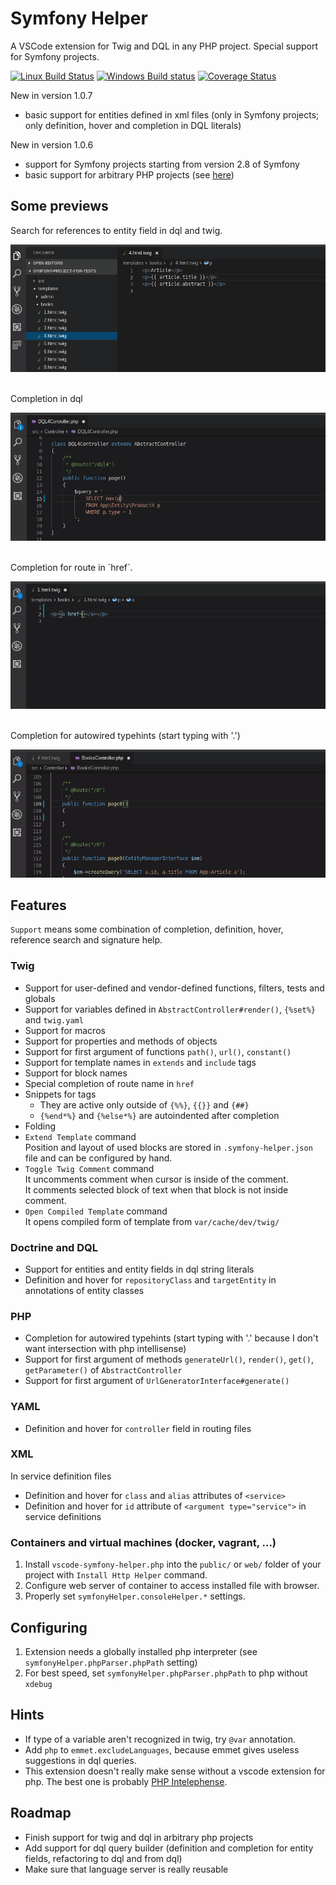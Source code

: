 # Symfony Helper

A VSCode extension for Twig and DQL in any PHP project. Special support for Symfony projects.

[![Linux Build Status](https://travis-ci.org/tmrdh/symfony-helper.svg?branch=master)](https://travis-ci.org/tmrdh/symfony-helper)
[![Windows Build status](https://ci.appveyor.com/api/projects/status/06dgvoqb55ieb8p9?svg=true)](https://ci.appveyor.com/project/tmrdh/symfony-helper)
[![Coverage Status](https://coveralls.io/repos/github/tmrdh/symfony-helper/badge.svg?branch=master)](https://coveralls.io/github/tmrdh/symfony-helper?branch=master)

New in version 1.0.7

* basic support for entities defined in xml files (only in Symfony projects; only definition, hover and completion in DQL literals)

New in version 1.0.6

* support for Symfony projects starting from version 2.8 of Symfony
* basic support for arbitrary PHP projects (see [here](https://github.com/tmrdh/symfony-helper/wiki/Arbitrary-PHP-Projects))

## Some previews

Search for references to entity field in dql and twig.

![references](assets/show-references.gif)

<br>
Completion in dql

![dql-completion](assets/show-dql-completion.gif)

<br>
Completion for route in `href`.

![route-completion](assets/show-route-completion.gif)

<br>
Completion for autowired typehints (start typing with '.')

![typehint-completion](assets/show-typehint-completion.gif)


## Features

`Support` means some combination of completion, definition, hover, reference search and signature help.

### Twig

* Support for user-defined and vendor-defined functions, filters, tests and globals
* Support for variables defined in `AbstractController#render()`, `{%set%}` and `twig.yaml`
* Support for macros
* Support for properties and methods of objects
* Support for first argument of functions `path()`, `url()`, `constant()`
* Support for template names in `extends` and `include` tags
* Support for block names
* Special completion of route name in `href`
* Snippets for tags
    * They are active only outside of `{%%}`, `{{}}` and `{##}`
    * `{%end*%}` and `{%else*%}` are autoindented after completion
* Folding
* `Extend Template` command<br>
  Position and layout of used blocks are stored in `.symfony-helper.json` file and can be configured by hand.
* `Toggle Twig Comment` command<br>
  It uncomments comment when cursor is inside of the comment.<br>
  It comments selected block of text when that block is not inside comment.
* `Open Compiled Template` command<br>
  It opens compiled form of template from `var/cache/dev/twig/`

### Doctrine and DQL

* Support for entities and entity fields in dql string literals
* Definition and hover for `repositoryClass` and `targetEntity` in annotations of entity classes

### PHP
* Completion for autowired typehints (start typing with '.' because I don't want intersection with php intellisense)
* Support for first argument of methods `generateUrl()`, `render()`, `get()`, `getParameter()` of `AbstractController`
* Support for first argument of `UrlGeneratorInterface#generate()`


### YAML

* Definition and hover for `controller` field in routing files

### XML

In service definition files

* Definition and hover for `class` and `alias` attributes of `<service>`
* Definition and hover for `id` attribute of `<argument type="service">` in service definitions

### Containers and virtual machines (docker, vagrant, ...)

1) Install `vscode-symfony-helper.php` into the `public/` or `web/` folder of your project with `Install Http Helper` command.
2) Configure web server of container to access installed file with browser.
3) Properly set `symfonyHelper.consoleHelper.*` settings.

## Configuring

1. Extension needs a globally installed php interpreter (see `symfonyHelper.phpParser.phpPath` setting)
2. For best speed, set `symfonyHelper.phpParser.phpPath` to php without `xdebug`

## Hints

* If type of a variable aren't recognized in twig, try `@var` annotation.
* Add `php` to `emmet.excludeLanguages`, because emmet gives useless suggestions in dql queries.
* This extension doesn't really make sense without a vscode extension for php. The best one is probably [PHP Intelephense](https://marketplace.visualstudio.com/items?itemName=bmewburn.vscode-intelephense-client).

## Roadmap

* Finish support for twig and dql in arbitrary php projects
* Add support for dql query builder (definition and completion for entity fields, refactoring to dql and from dql)
* Make sure that language server is really reusable
